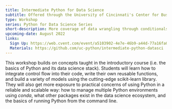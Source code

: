 ```yaml
---
title: Intermediate Python for Data Science
subtitle: Offered through the University of Cincinnati's Center for Business Analytics
type: Workshop
series: Python for Data Science Series
short-description: More coverage of data wrangling through conditionals and functions, along with a high-level introduction to building your own models. Also discusses the management of data science environments with Conda.
upcoming-date: August 2022
links:
  Sign Up: https://web.cvent.com/event/a5103902-4e7e-46b9-a44d-77a16fa0f7d9/summary
  Materials: https://github.com/uc-python/intermediate-python-datasci
---
```

This workshop builds on concepts taught in the introductory course (i.e. the basics of Python and its data science stack).
Students will learn how to integrate control flow into their code, write their own reusable functions, and build a variety of models using the cutting-edge scikit-learn library.
They will also get more exposure to practical concerns of using Python in a reliable and scalable way: how to manage multiple Python environments using *conda*, what other packages exist in the data science ecosystem, and the basics of running Python from the command line.
